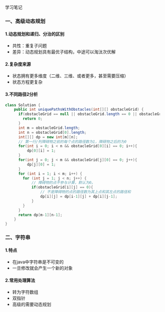学习笔记
###  一、高级动态规划
#### 1.动态规划和递归、分治的区别
- 共性：重复子问题
- 差异：动态规划具有最优子结构，中途可以淘汰次优解

#### 2.复杂度来源
- 状态拥有更多维度（二维、三维、或者更多，甚至需要压缩）
- 状态方程更复杂

#### 3.不同路径2分析
```java
class Solution {
    public int uniquePathsWithObstacles(int[][] obstacleGrid) {
      if(obstacleGrid == null || obstacleGrid.length == 0 || obstacleGrid[0].length == 0){
        return 0;
      }
      int m = obstacleGrid.length;
      int n = obstacleGrid[0].length;
      int[][] dp = new int[m][n];
	  // 第一行/列障碍物之前的每个点的路径数为1，障碍物之后的为0
      for(int i = 0; i < n && obstacleGrid[0][i] == 0; i++){
          dp[0][i] = 1;
      }
      for(int j = 0; j < m && obstacleGrid[j][0] == 0; j++){
          dp[j][0] = 1;
      }
      for (int i = 1; i < m; i++) {
        for (int j = 1; j < n; j++) {
	        // 障碍物的点不参与计算，默认为0。
            if(obstacleGrid[i][j] == 0){
				// 不是障碍物的点的路径数为其上点和其左点的路径和
                dp[i][j] = dp[i-1][j] + dp[i][j-1];
            }
        }
      }
      return dp[m-1][n-1];
    }
}
```
###  二、字符串
#### 1.特点
- 在java中字符串是不可变的
- 一旦修改就会产生一个新的对象

#### 2.常用处理算法
- 转为字符数组
- 双指针
- 高级的需要动态规划